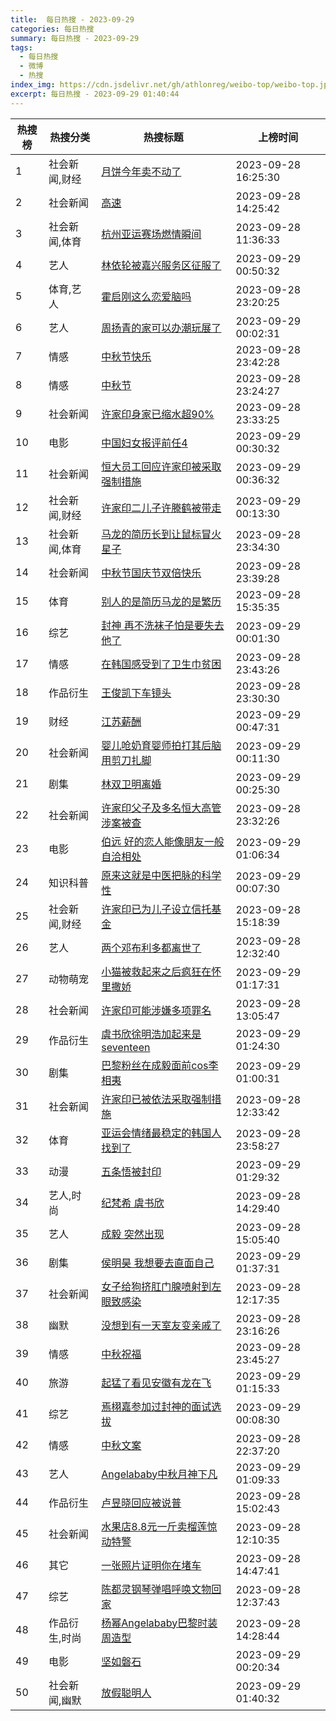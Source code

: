 ```yaml
---
title:  每日热搜 - 2023-09-29
categories: 每日热搜
summary: 每日热搜 - 2023-09-29
tags:
  - 每日热搜
  - 微博
  - 热搜
index_img: https://cdn.jsdelivr.net/gh/athlonreg/weibo-top/weibo-top.jpeg
excerpt: 每日热搜 - 2023-09-29 01:40:44
---
```


| 热搜榜 | 热搜分类 | 热搜标题 | 上榜时间 |
| --- | --- | --- | --- |
| 1 | 社会新闻,财经 | [月饼今年卖不动了](https://s.weibo.com/weibo%3Fq%3D%2523%E6%9C%88%E9%A5%BC%E4%BB%8A%E5%B9%B4%E5%8D%96%E4%B8%8D%E5%8A%A8%E4%BA%86%2523) | 2023-09-28 16:25:30 | 
| 2 | 社会新闻 | [高速](https://s.weibo.com/weibo%3Fq%3D%2523%E9%AB%98%E9%80%9F%2523) | 2023-09-28 14:25:42 | 
| 3 | 社会新闻,体育 | [杭州亚运赛场燃情瞬间](https://s.weibo.com/weibo%3Fq%3D%2523%E6%9D%AD%E5%B7%9E%E4%BA%9A%E8%BF%90%E8%B5%9B%E5%9C%BA%E7%87%83%E6%83%85%E7%9E%AC%E9%97%B4%2523) | 2023-09-28 11:36:33 | 
| 4 | 艺人 | [林依轮被嘉兴服务区征服了](https://s.weibo.com/weibo%3Fq%3D%2523%E6%9E%97%E4%BE%9D%E8%BD%AE%E8%A2%AB%E5%98%89%E5%85%B4%E6%9C%8D%E5%8A%A1%E5%8C%BA%E5%BE%81%E6%9C%8D%E4%BA%86%2523) | 2023-09-29 00:50:32 | 
| 5 | 体育,艺人 | [霍启刚这么恋爱脑吗](https://s.weibo.com/weibo%3Fq%3D%2523%E9%9C%8D%E5%90%AF%E5%88%9A%E8%BF%99%E4%B9%88%E6%81%8B%E7%88%B1%E8%84%91%E5%90%97%2523) | 2023-09-28 23:20:25 | 
| 6 | 艺人 | [周扬青的家可以办潮玩展了](https://s.weibo.com/weibo%3Fq%3D%2523%E5%91%A8%E6%89%AC%E9%9D%92%E7%9A%84%E5%AE%B6%E5%8F%AF%E4%BB%A5%E5%8A%9E%E6%BD%AE%E7%8E%A9%E5%B1%95%E4%BA%86%2523) | 2023-09-29 00:02:31 | 
| 7 | 情感 | [中秋节快乐](https://s.weibo.com/weibo%3Fq%3D%2523%E4%B8%AD%E7%A7%8B%E8%8A%82%E5%BF%AB%E4%B9%90%2523) | 2023-09-28 23:42:28 | 
| 8 | 情感 | [中秋节](https://s.weibo.com/weibo%3Fq%3D%2523%E4%B8%AD%E7%A7%8B%E8%8A%82%2523) | 2023-09-28 23:24:27 | 
| 9 | 社会新闻 | [许家印身家已缩水超90%](https://s.weibo.com/weibo%3Fq%3D%2523%E8%AE%B8%E5%AE%B6%E5%8D%B0%E8%BA%AB%E5%AE%B6%E5%B7%B2%E7%BC%A9%E6%B0%B4%E8%B6%8590%25%2523) | 2023-09-28 23:33:25 | 
| 10 | 电影 | [中国妇女报评前任4](https://s.weibo.com/weibo%3Fq%3D%2523%E4%B8%AD%E5%9B%BD%E5%A6%87%E5%A5%B3%E6%8A%A5%E8%AF%84%E5%89%8D%E4%BB%BB4%2523) | 2023-09-29 00:30:32 | 
| 11 | 社会新闻 | [恒大员工回应许家印被采取强制措施](https://s.weibo.com/weibo%3Fq%3D%2523%E6%81%92%E5%A4%A7%E5%91%98%E5%B7%A5%E5%9B%9E%E5%BA%94%E8%AE%B8%E5%AE%B6%E5%8D%B0%E8%A2%AB%E9%87%87%E5%8F%96%E5%BC%BA%E5%88%B6%E6%8E%AA%E6%96%BD%2523) | 2023-09-29 00:36:32 | 
| 12 | 社会新闻,财经 | [许家印二儿子许滕鹤被带走](https://s.weibo.com/weibo%3Fq%3D%2523%E8%AE%B8%E5%AE%B6%E5%8D%B0%E4%BA%8C%E5%84%BF%E5%AD%90%E8%AE%B8%E6%BB%95%E9%B9%A4%E8%A2%AB%E5%B8%A6%E8%B5%B0%2523) | 2023-09-29 00:13:30 | 
| 13 | 社会新闻,体育 | [马龙的简历长到让鼠标冒火星子](https://s.weibo.com/weibo%3Fq%3D%2523%E9%A9%AC%E9%BE%99%E7%9A%84%E7%AE%80%E5%8E%86%E9%95%BF%E5%88%B0%E8%AE%A9%E9%BC%A0%E6%A0%87%E5%86%92%E7%81%AB%E6%98%9F%E5%AD%90%2523) | 2023-09-28 23:34:30 | 
| 14 | 社会新闻 | [中秋节国庆节双倍快乐](https://s.weibo.com/weibo%3Fq%3D%2523%E4%B8%AD%E7%A7%8B%E8%8A%82%E5%9B%BD%E5%BA%86%E8%8A%82%E5%8F%8C%E5%80%8D%E5%BF%AB%E4%B9%90%2523) | 2023-09-28 23:39:28 | 
| 15 | 体育 | [别人的是简历马龙的是繁历](https://s.weibo.com/weibo%3Fq%3D%2523%E5%88%AB%E4%BA%BA%E7%9A%84%E6%98%AF%E7%AE%80%E5%8E%86%E9%A9%AC%E9%BE%99%E7%9A%84%E6%98%AF%E7%B9%81%E5%8E%86%2523) | 2023-09-28 15:35:35 | 
| 16 | 综艺 | [封神 再不洗袜子怕是要失去他了](https://s.weibo.com/weibo%3Fq%3D%2523%E5%B0%81%E7%A5%9E%20%E5%86%8D%E4%B8%8D%E6%B4%97%E8%A2%9C%E5%AD%90%E6%80%95%E6%98%AF%E8%A6%81%E5%A4%B1%E5%8E%BB%E4%BB%96%E4%BA%86%2523) | 2023-09-29 00:01:30 | 
| 17 | 情感 | [在韩国感受到了卫生巾贫困](https://s.weibo.com/weibo%3Fq%3D%2523%E5%9C%A8%E9%9F%A9%E5%9B%BD%E6%84%9F%E5%8F%97%E5%88%B0%E4%BA%86%E5%8D%AB%E7%94%9F%E5%B7%BE%E8%B4%AB%E5%9B%B0%2523) | 2023-09-28 23:43:26 | 
| 18 | 作品衍生 | [王俊凯下车镜头](https://s.weibo.com/weibo%3Fq%3D%2523%E7%8E%8B%E4%BF%8A%E5%87%AF%E4%B8%8B%E8%BD%A6%E9%95%9C%E5%A4%B4%2523) | 2023-09-28 23:30:30 | 
| 19 | 财经 | [江苏薪酬](https://s.weibo.com/weibo%3Fq%3D%2523%E6%B1%9F%E8%8B%8F%E8%96%AA%E9%85%AC%2523) | 2023-09-29 00:47:31 | 
| 20 | 社会新闻 | [婴儿呛奶育婴师拍打其后脑用剪刀扎脚](https://s.weibo.com/weibo%3Fq%3D%2523%E5%A9%B4%E5%84%BF%E5%91%9B%E5%A5%B6%E8%82%B2%E5%A9%B4%E5%B8%88%E6%8B%8D%E6%89%93%E5%85%B6%E5%90%8E%E8%84%91%E7%94%A8%E5%89%AA%E5%88%80%E6%89%8E%E8%84%9A%2523) | 2023-09-29 00:11:30 | 
| 21 | 剧集 | [林双卫明离婚](https://s.weibo.com/weibo%3Fq%3D%2523%E6%9E%97%E5%8F%8C%E5%8D%AB%E6%98%8E%E7%A6%BB%E5%A9%9A%2523) | 2023-09-29 00:25:30 | 
| 22 | 社会新闻 | [许家印父子及多名恒大高管涉案被查](https://s.weibo.com/weibo%3Fq%3D%2523%E8%AE%B8%E5%AE%B6%E5%8D%B0%E7%88%B6%E5%AD%90%E5%8F%8A%E5%A4%9A%E5%90%8D%E6%81%92%E5%A4%A7%E9%AB%98%E7%AE%A1%E6%B6%89%E6%A1%88%E8%A2%AB%E6%9F%A5%2523) | 2023-09-28 23:32:26 | 
| 23 | 电影 | [伯远 好的恋人能像朋友一般自洽相处](https://s.weibo.com/weibo%3Fq%3D%2523%E4%BC%AF%E8%BF%9C%20%E5%A5%BD%E7%9A%84%E6%81%8B%E4%BA%BA%E8%83%BD%E5%83%8F%E6%9C%8B%E5%8F%8B%E4%B8%80%E8%88%AC%E8%87%AA%E6%B4%BD%E7%9B%B8%E5%A4%84%2523) | 2023-09-29 01:06:34 | 
| 24 | 知识科普 | [原来这就是中医把脉的科学性](https://s.weibo.com/weibo%3Fq%3D%2523%E5%8E%9F%E6%9D%A5%E8%BF%99%E5%B0%B1%E6%98%AF%E4%B8%AD%E5%8C%BB%E6%8A%8A%E8%84%89%E7%9A%84%E7%A7%91%E5%AD%A6%E6%80%A7%2523) | 2023-09-29 00:07:30 | 
| 25 | 社会新闻,财经 | [许家印已为儿子设立信托基金](https://s.weibo.com/weibo%3Fq%3D%2523%E8%AE%B8%E5%AE%B6%E5%8D%B0%E5%B7%B2%E4%B8%BA%E5%84%BF%E5%AD%90%E8%AE%BE%E7%AB%8B%E4%BF%A1%E6%89%98%E5%9F%BA%E9%87%91%2523) | 2023-09-28 15:18:39 | 
| 26 | 艺人 | [两个邓布利多都离世了](https://s.weibo.com/weibo%3Fq%3D%2523%E4%B8%A4%E4%B8%AA%E9%82%93%E5%B8%83%E5%88%A9%E5%A4%9A%E9%83%BD%E7%A6%BB%E4%B8%96%E4%BA%86%2523) | 2023-09-28 12:32:40 | 
| 27 | 动物萌宠 | [小猫被救起来之后疯狂在怀里撒娇](https://s.weibo.com/weibo%3Fq%3D%2523%E5%B0%8F%E7%8C%AB%E8%A2%AB%E6%95%91%E8%B5%B7%E6%9D%A5%E4%B9%8B%E5%90%8E%E7%96%AF%E7%8B%82%E5%9C%A8%E6%80%80%E9%87%8C%E6%92%92%E5%A8%87%2523) | 2023-09-29 01:17:31 | 
| 28 | 社会新闻 | [许家印可能涉嫌多项罪名](https://s.weibo.com/weibo%3Fq%3D%2523%E8%AE%B8%E5%AE%B6%E5%8D%B0%E5%8F%AF%E8%83%BD%E6%B6%89%E5%AB%8C%E5%A4%9A%E9%A1%B9%E7%BD%AA%E5%90%8D%2523) | 2023-09-28 13:05:47 | 
| 29 | 作品衍生 | [虞书欣徐明浩加起来是seventeen](https://s.weibo.com/weibo%3Fq%3D%2523%E8%99%9E%E4%B9%A6%E6%AC%A3%E5%BE%90%E6%98%8E%E6%B5%A9%E5%8A%A0%E8%B5%B7%E6%9D%A5%E6%98%AFseventeen%2523) | 2023-09-29 01:24:30 | 
| 30 | 剧集 | [巴黎粉丝在成毅面前cos李相夷](https://s.weibo.com/weibo%3Fq%3D%2523%E5%B7%B4%E9%BB%8E%E7%B2%89%E4%B8%9D%E5%9C%A8%E6%88%90%E6%AF%85%E9%9D%A2%E5%89%8Dcos%E6%9D%8E%E7%9B%B8%E5%A4%B7%2523) | 2023-09-29 01:00:31 | 
| 31 | 社会新闻 | [许家印已被依法采取强制措施](https://s.weibo.com/weibo%3Fq%3D%2523%E8%AE%B8%E5%AE%B6%E5%8D%B0%E5%B7%B2%E8%A2%AB%E4%BE%9D%E6%B3%95%E9%87%87%E5%8F%96%E5%BC%BA%E5%88%B6%E6%8E%AA%E6%96%BD%2523) | 2023-09-28 12:33:42 | 
| 32 | 体育 | [亚运会情绪最稳定的韩国人找到了](https://s.weibo.com/weibo%3Fq%3D%2523%E4%BA%9A%E8%BF%90%E4%BC%9A%E6%83%85%E7%BB%AA%E6%9C%80%E7%A8%B3%E5%AE%9A%E7%9A%84%E9%9F%A9%E5%9B%BD%E4%BA%BA%E6%89%BE%E5%88%B0%E4%BA%86%2523) | 2023-09-28 23:58:27 | 
| 33 | 动漫 | [五条悟被封印](https://s.weibo.com/weibo%3Fq%3D%2523%E4%BA%94%E6%9D%A1%E6%82%9F%E8%A2%AB%E5%B0%81%E5%8D%B0%2523) | 2023-09-29 01:29:32 | 
| 34 | 艺人,时尚 | [纪梵希 虞书欣](https://s.weibo.com/weibo%3Fq%3D%2523%E7%BA%AA%E6%A2%B5%E5%B8%8C%20%E8%99%9E%E4%B9%A6%E6%AC%A3%2523) | 2023-09-28 14:29:40 | 
| 35 | 艺人 | [成毅 突然出现](https://s.weibo.com/weibo%3Fq%3D%2523%E6%88%90%E6%AF%85%20%E7%AA%81%E7%84%B6%E5%87%BA%E7%8E%B0%2523) | 2023-09-28 15:05:40 | 
| 36 | 剧集 | [侯明昊 我想要去直面自己](https://s.weibo.com/weibo%3Fq%3D%2523%E4%BE%AF%E6%98%8E%E6%98%8A%20%E6%88%91%E6%83%B3%E8%A6%81%E5%8E%BB%E7%9B%B4%E9%9D%A2%E8%87%AA%E5%B7%B1%2523) | 2023-09-29 01:37:31 | 
| 37 | 社会新闻 | [女子给狗挤肛门腺喷射到左眼致感染](https://s.weibo.com/weibo%3Fq%3D%2523%E5%A5%B3%E5%AD%90%E7%BB%99%E7%8B%97%E6%8C%A4%E8%82%9B%E9%97%A8%E8%85%BA%E5%96%B7%E5%B0%84%E5%88%B0%E5%B7%A6%E7%9C%BC%E8%87%B4%E6%84%9F%E6%9F%93%2523) | 2023-09-28 12:17:35 | 
| 38 | 幽默 | [没想到有一天室友变亲戚了](https://s.weibo.com/weibo%3Fq%3D%2523%E6%B2%A1%E6%83%B3%E5%88%B0%E6%9C%89%E4%B8%80%E5%A4%A9%E5%AE%A4%E5%8F%8B%E5%8F%98%E4%BA%B2%E6%88%9A%E4%BA%86%2523) | 2023-09-28 23:16:26 | 
| 39 | 情感 | [中秋祝福](https://s.weibo.com/weibo%3Fq%3D%2523%E4%B8%AD%E7%A7%8B%E7%A5%9D%E7%A6%8F%2523) | 2023-09-28 23:45:27 | 
| 40 | 旅游 | [起猛了看见安徽有龙在飞](https://s.weibo.com/weibo%3Fq%3D%2523%E8%B5%B7%E7%8C%9B%E4%BA%86%E7%9C%8B%E8%A7%81%E5%AE%89%E5%BE%BD%E6%9C%89%E9%BE%99%E5%9C%A8%E9%A3%9E%2523) | 2023-09-29 01:15:33 | 
| 41 | 综艺 | [焉栩嘉参加过封神的面试选拔](https://s.weibo.com/weibo%3Fq%3D%2523%E7%84%89%E6%A0%A9%E5%98%89%E5%8F%82%E5%8A%A0%E8%BF%87%E5%B0%81%E7%A5%9E%E7%9A%84%E9%9D%A2%E8%AF%95%E9%80%89%E6%8B%94%2523) | 2023-09-29 00:08:30 | 
| 42 | 情感 | [中秋文案](https://s.weibo.com/weibo%3Fq%3D%2523%E4%B8%AD%E7%A7%8B%E6%96%87%E6%A1%88%2523) | 2023-09-28 22:37:20 | 
| 43 | 艺人 | [Angelababy中秋月神下凡](https://s.weibo.com/weibo%3Fq%3D%2523Angelababy%E4%B8%AD%E7%A7%8B%E6%9C%88%E7%A5%9E%E4%B8%8B%E5%87%A1%2523) | 2023-09-29 01:09:33 | 
| 44 | 作品衍生 | [卢昱晓回应被说普](https://s.weibo.com/weibo%3Fq%3D%2523%E5%8D%A2%E6%98%B1%E6%99%93%E5%9B%9E%E5%BA%94%E8%A2%AB%E8%AF%B4%E6%99%AE%2523) | 2023-09-28 15:02:43 | 
| 45 | 社会新闻 | [水果店8.8元一斤卖榴莲惊动特警](https://s.weibo.com/weibo%3Fq%3D%2523%E6%B0%B4%E6%9E%9C%E5%BA%978.8%E5%85%83%E4%B8%80%E6%96%A4%E5%8D%96%E6%A6%B4%E8%8E%B2%E6%83%8A%E5%8A%A8%E7%89%B9%E8%AD%A6%2523) | 2023-09-28 12:10:35 | 
| 46 | 其它 | [一张照片证明你在堵车](https://s.weibo.com/weibo%3Fq%3D%2523%E4%B8%80%E5%BC%A0%E7%85%A7%E7%89%87%E8%AF%81%E6%98%8E%E4%BD%A0%E5%9C%A8%E5%A0%B5%E8%BD%A6%2523) | 2023-09-28 14:47:41 | 
| 47 | 综艺 | [陈都灵钢琴弹唱呼唤文物回家](https://s.weibo.com/weibo%3Fq%3D%2523%E9%99%88%E9%83%BD%E7%81%B5%E9%92%A2%E7%90%B4%E5%BC%B9%E5%94%B1%E5%91%BC%E5%94%A4%E6%96%87%E7%89%A9%E5%9B%9E%E5%AE%B6%2523) | 2023-09-28 12:37:43 | 
| 48 | 作品衍生,时尚 | [杨幂Angelababy巴黎时装周造型](https://s.weibo.com/weibo%3Fq%3D%2523%E6%9D%A8%E5%B9%82Angelababy%E5%B7%B4%E9%BB%8E%E6%97%B6%E8%A3%85%E5%91%A8%E9%80%A0%E5%9E%8B%2523) | 2023-09-28 14:28:44 | 
| 49 | 电影 | [坚如磐石](https://s.weibo.com/weibo%3Fq%3D%2523%E5%9D%9A%E5%A6%82%E7%A3%90%E7%9F%B3%2523) | 2023-09-29 00:20:34 | 
| 50 | 社会新闻,幽默 | [放假聪明人](https://s.weibo.com/weibo%3Fq%3D%2523%E6%94%BE%E5%81%87%E8%81%AA%E6%98%8E%E4%BA%BA%2523) | 2023-09-29 01:40:32 | 
